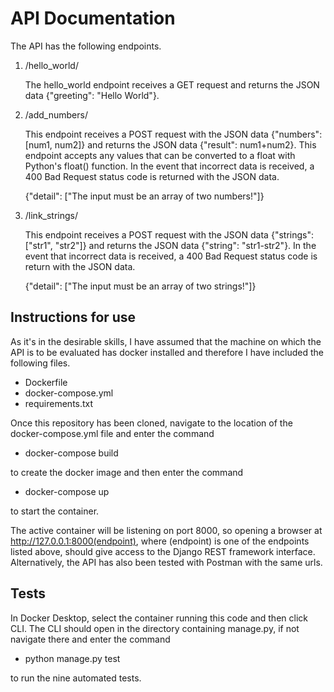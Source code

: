 # API Documentation

The API has the following endpoints.

1. /hello_world/

    The hello_world endpoint receives a GET request and returns the JSON data {"greeting": "Hello World"}.

2. /add_numbers/

    This endpoint receives a POST request with the JSON data {"numbers": [num1, num2]} and returns
    the JSON data {"result": num1+num2}.
    This endpoint accepts any values that can be converted to a float with Python's float() function.
    In the event that incorrect data is received, a 400 Bad Request status code is returned with the JSON data.
    
    {"detail": ["The input must be an array of two numbers!"]}

3. /link_strings/

    This endpoint receives a POST request with the JSON data {"strings": ["str1", "str2"]} and returns
    the JSON data {"string": "str1-str2"}.
    In the event that incorrect data is received, a 400 Bad Request status code is return with the JSON data.

    {"detail": ["The input must be an array of two strings!"]}

## Instructions for use

As it's in the desirable skills, I have assumed that the machine on which the API is to be evaluated has docker installed 
and therefore I have included the following files.

* Dockerfile
* docker-compose.yml
* requirements.txt

Once this repository has been cloned, navigate to the location of the docker-compose.yml file and enter the command

* docker-compose build

to create the docker image and then enter the command

* docker-compose up

to start the container.

The active container will be listening on port 8000, so opening a browser at http://127.0.0.1:8000(endpoint), 
where (endpoint) is one of the endpoints listed above, should give access to the Django REST framework interface.
Alternatively, the API has also been tested with Postman with the same urls.

## Tests

In Docker Desktop, select the container running this code and then click CLI.
The CLI should open in the directory containing manage.py, if not navigate there and enter the command

* python manage.py test

to run the nine automated tests.